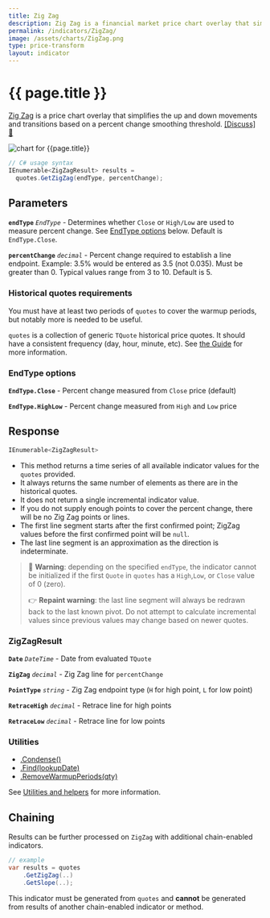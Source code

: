 ```yaml
---
title: Zig Zag
description: Zig Zag is a financial market price chart overlay that simplifies the up and down movements and transitions based on a percent change smoothing threshold.
permalink: /indicators/ZigZag/
image: /assets/charts/ZigZag.png
type: price-transform
layout: indicator
---
```


# {{ page.title }}

[Zig Zag](https://school.stockcharts.com/doku.php?id=technical_indicators:zigzag) is a price chart overlay that simplifies the up and down movements and transitions based on a percent change smoothing threshold.
[[Discuss] &#128172;]({{site.github.repository_url}}/discussions/226 "Community discussion about this indicator")

![chart for {{page.title}}]({{site.baseurl}}{{page.image}})

```csharp
// C# usage syntax
IEnumerable<ZigZagResult> results =
  quotes.GetZigZag(endType, percentChange);
```

## Parameters

**`endType`** _`EndType`_ - Determines whether `Close` or `High/Low` are used to measure percent change.  See [EndType options](#endtype-options) below.  Default is `EndType.Close`.

**`percentChange`** _`decimal`_ - Percent change required to establish a line endpoint.  Example: 3.5% would be entered as 3.5 (not 0.035).  Must be greater than 0.  Typical values range from 3 to 10.  Default is 5.

### Historical quotes requirements

You must have at least two periods of `quotes` to cover the warmup periods, but notably more is needed to be useful.

`quotes` is a collection of generic `TQuote` historical price quotes.  It should have a consistent frequency (day, hour, minute, etc).  See [the Guide]({{site.baseurl}}/guide/#historical-quotes) for more information.

### EndType options

**`EndType.Close`** - Percent change measured from `Close` price (default)

**`EndType.HighLow`** - Percent change measured from `High` and `Low` price

## Response

```csharp
IEnumerable<ZigZagResult>
```

- This method returns a time series of all available indicator values for the `quotes` provided.
- It always returns the same number of elements as there are in the historical quotes.
- It does not return a single incremental indicator value.
- If you do not supply enough points to cover the percent change, there will be no Zig Zag points or lines.
- The first line segment starts after the first confirmed point; ZigZag values before the first confirmed point will be `null`.
- The last line segment is an approximation as the direction is indeterminate.

> &#128681; **Warning**: depending on the specified `endType`, the indicator cannot be initialized if the first `Quote` in `quotes` has a `High`,`Low`, or `Close` value of 0 (zero).
>
> &#128073; **Repaint warning**: the last line segment will always be redrawn back to the last known pivot.  Do not attempt to calculate incremental values since previous values may change based on newer quotes.

### ZigZagResult

**`Date`** _`DateTime`_ - Date from evaluated `TQuote`

**`ZigZag`** _`decimal`_ - Zig Zag line for `percentChange`

**`PointType`** _`string`_ - Zig Zag endpoint type (`H` for high point, `L` for low point)

**`RetraceHigh`** _`decimal`_ - Retrace line for high points

**`RetraceLow`** _`decimal`_ - Retrace line for low points

### Utilities

- [.Condense()]({{site.baseurl}}/utilities#condense)
- [.Find(lookupDate)]({{site.baseurl}}/utilities#find-indicator-result-by-date)
- [.RemoveWarmupPeriods(qty)]({{site.baseurl}}/utilities#remove-warmup-periods)

See [Utilities and helpers]({{site.baseurl}}/utilities#utilities-for-indicator-results) for more information.

## Chaining

Results can be further processed on `ZigZag` with additional chain-enabled indicators.

```csharp
// example
var results = quotes
    .GetZigZag(..)
    .GetSlope(..);
```

This indicator must be generated from `quotes` and **cannot** be generated from results of another chain-enabled indicator or method.
